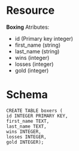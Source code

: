 # Resource
**Boxing**
Atributes:
- id (Primary key integer)
- first_name (string)
- last_name (string)
- wins (integer)
- losses (integer)
- gold (integer)

# Schema
`CREATE TABLE boxers (`\
`id INTEGER PRIMARY KEY,`\
`first_name TEXT,`\
`last_name TEXT,`\
`wins INTEGER,`\
`losses INTEGER,`\
`gold INTEGER);`

